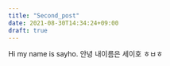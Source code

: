 ```yaml
---
title: "Second_post"
date: 2021-08-30T14:34:24+09:00
draft: true
---
```

Hi my name is sayho.
안녕 내이름은 세이호 ㅎㅂㅎ
